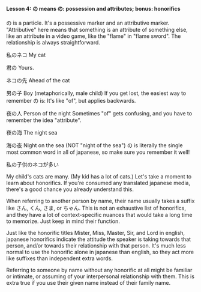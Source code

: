 
#### Lesson 4: の means の: possession and attributes; bonus: honorifics


の is a particle. It's a possessive marker and an attributive marker. "Attributive" here means that something is an attribute of something else, like an attribute in a video game, like the "flame" in "flame sword". The relationship is always straightforward.


私のネコ My cat  

君の Yours.  

ネコの先 Ahead of the cat  

男の子 Boy (metaphorically, male child)
If you get lost, the easiest way to remember の is: It's like "of", but applies backwards.


夜の人 Person of the night
Sometimes "of" gets confusing, and you have to remember the idea "attribute".


夜の海 The night sea  

海の夜 Night on the sea (NOT "night of the sea")
の is literally the single most common word in all of japanese, so make sure you remember it well!


私の子供のネコが多い  

My child's cats are many. (My kid has a lot of cats.)
Let's take a moment to learn about honorifics. If you're consumed any translated japanese media, there's a good chance you already understand this.


When referring to another person by name, their name usually takes a suffix like さん, くん, さま, or ちゃん. This is not an exhaustive list of honorifics, and they have a lot of context-specific nuances that would take a long time to memorize. Just keep in mind their function.


Just like the honorific titles Mister, Miss, Master, Sir, and Lord in english, japanese honorifics indicate the attitude the speaker is taking towards that person, and/or towards their relationship with that person. It's much less normal to use the honorific alone in japanese than english, so they act more like suffixes than independent extra words.


Referring to someone by name without any honorific at all might be familiar or intimate, or assuming of your interpersonal relationship with them. This is extra true if you use their given name instead of their family name.


